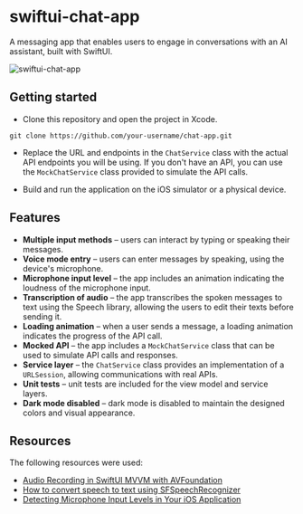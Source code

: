 # swiftui-chat-app
A messaging app that enables users to engage in conversations with an AI assistant, built with SwiftUI.

![swiftui-chat-app](https://github.com/luizagarofalo/swiftui-chat-app/assets/12313246/ee78e480-5165-4bb1-902f-328682eba869)

## Getting started
- Clone this repository and open the project in Xcode.
```
git clone https://github.com/your-username/chat-app.git
```

- Replace the URL and endpoints in the `ChatService` class with the actual API endpoints you will be using. If you don't have an API, you can use the `MockChatService` class provided to simulate the API calls.

- Build and run the application on the iOS simulator or a physical device.

## Features
- **Multiple input methods** – users can interact by typing or speaking their messages.
- **Voice mode entry** – users can enter messages by speaking, using the device's microphone.
- **Microphone input level** – the app includes an animation indicating the loudness of the microphone input.
- **Transcription of audio** – the app transcribes the spoken messages to text using the Speech library, allowing the users to edit their texts before sending it.
- **Loading animation** – when a user sends a message, a loading animation indicates the progress of the API call.
- **Mocked API** – the app includes a `MockChatService` class that can be used to simulate API calls and responses.
- **Service layer** – the `ChatService` class provides an implementation of a `URLSession`, allowing communications with real APIs.
- **Unit tests** – unit tests are included for the view model and service layers.
- **Dark mode disabled** – dark mode is disabled to maintain the designed colors and visual appearance.

## Resources
The following resources were used:

- [Audio Recording in SwiftUI MVVM with AVFoundation](https://mdcode2021.medium.com/audio-recording-in-swiftui-mvvm-with-avfoundation-an-ios-app-6e6c8ddb00cc)
- [How to convert speech to text using SFSpeechRecognizer](https://www.hackingwithswift.com/example-code/libraries/how-to-convert-speech-to-text-using-sfspeechrecognizer)
- [Detecting Microphone Input Levels in Your iOS Application](https://betterprogramming.pub/detecting-microphone-input-levels-in-your-ios-application-e5b96bf97c5c)

